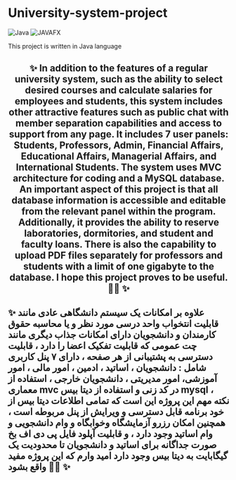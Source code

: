 # University-system-project

![Java](https://img.shields.io/badge/java-%23ED8B00.svg?style=for-the-badge&logo=openjdk&logoColor=white)   ![JAVAFX](https://img.shields.io/badge/javafx-%23FF0000.svg?style=for-the-badge&logo=javafx&logoColor=white) 

This project is written in Java language

<h2 align = "center">✨ In addition to the features of a regular university system, such as the ability to select desired courses and calculate salaries for employees and students, this system includes other attractive features such as public chat with member separation capabilities and access to support from any page. It includes 7 user panels: Students, Professors, Admin, Financial Affairs, Educational Affairs, Managerial Affairs, and International Students. The system uses MVC architecture for coding and a MySQL database. An important aspect of this project is that all database information is accessible and editable from the relevant panel within the program. Additionally, it provides the ability to reserve laboratories, dormitories, and student and faculty loans. There is also the capability to upload PDF files separately for professors and students with a limit of one gigabyte to the database. I hope this project proves to be useful.🤩🤍 ✨

<h2 align = "left">✨ علاوه بر امکانات یک سیستم دانشگاهی عادی مانند قابلیت انتخواب واحد درسی مورد نظر و یا محاسبه حقوق کارمندان و دانشجویان دارای امکانات جذاب دیگری مانند چت عمومی که قابلیت تفکیک اعضا را دارد  ، قابلیت دسترسی به پشتیبانی از هر صفحه ، دارای ۷ پنل کاربری شامل : دانشجویان ، اساتید ، ادمین ، امور مالی ، امور آموزشی،  امور مدیریتی ، دانشجویان خارجی ، استفاده از معماری mvc در کد زنی و استفاده از دیتا بیس mysql ، نکته مهم این پروژه این است که تمامی اطلاعات دیتا بیس از خود برنامه قابل دسترسی و ویرایش از پنل مربوطه است ، همچنین امکان رزرو آزمایشگاه و‌خوابگاه و وام دانشجویی و وام اساتید وجود دارد ، و قابلیت آپلود فایل پی دی اف بخ صورت جداگانه برای اساتید و دانشجویان تا محدودیت یک گیگابایت به دیتا بیس وجود دارد امید وارم که این پروژه مفید واقع بشود 🤩🤍 ✨

